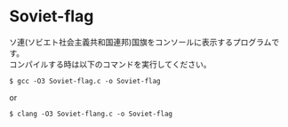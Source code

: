 # Soviet-flag

ソ連(ソビエト社会主義共和国連邦)国旗をコンソールに表示するプログラムです。<br>
コンパイルする時は以下のコマンドを実行してください。
```
$ gcc -O3 Soviet-flag.c -o Soviet-flag
```
or
```
$ clang -O3 Soviet-flang.c -o Soviet-flag
